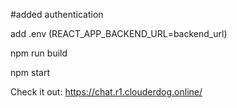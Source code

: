 #added authentication 

add .env (REACT_APP_BACKEND_URL=backend_url)

npm run build

npm start

Check it out: https://chat.r1.clouderdog.online/
